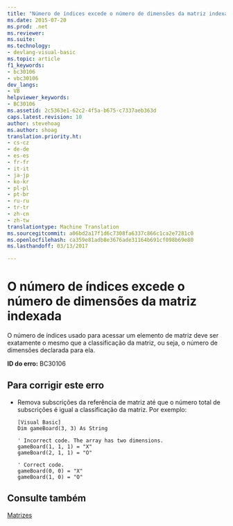 ```yaml
---
title: "Número de índices excede o número de dimensões da matriz indexada | Documentos do Microsoft"
ms.date: 2015-07-20
ms.prod: .net
ms.reviewer: 
ms.suite: 
ms.technology:
- devlang-visual-basic
ms.topic: article
f1_keywords:
- bc30106
- vbc30106
dev_langs:
- VB
helpviewer_keywords:
- BC30106
ms.assetid: 2c5363e1-62c2-4f5a-b675-c7337aeb363d
caps.latest.revision: 10
author: stevehoag
ms.author: shoag
translation.priority.ht:
- cs-cz
- de-de
- es-es
- fr-fr
- it-it
- ja-jp
- ko-kr
- pl-pl
- pt-br
- ru-ru
- tr-tr
- zh-cn
- zh-tw
translationtype: Machine Translation
ms.sourcegitcommit: a06bd2a17f1d6c7308fa6337c866c1ca2e7281c0
ms.openlocfilehash: ca359e81adb8e3676ade31164b691cf098b69e80
ms.lasthandoff: 03/13/2017

---
```

# <a name="number-of-indices-exceeds-the-number-of-dimensions-of-the-indexed-array"></a>O número de índices excede o número de dimensões da matriz indexada
O número de índices usado para acessar um elemento de matriz deve ser exatamente o mesmo que a classificação da matriz, ou seja, o número de dimensões declarada para ela.  
  
 **ID do erro:** BC30106  
  
## <a name="to-correct-this-error"></a>Para corrigir este erro  
  
-   Remova subscrições da referência de matriz até que o número total de subscrições é igual a classificação da matriz. Por exemplo:  
  
    ```  
    [Visual Basic]  
    Dim gameBoard(3, 3) As String  
  
    ' Incorrect code. The array has two dimensions.  
    gameBoard(1, 1, 1) = "X"  
    gameBoard(2, 1, 1) = "O"  
  
    ' Correct code.  
    gameBoard(0, 0) = "X"  
    gameBoard(1, 0) = "O"  
    ```  
  
## <a name="see-also"></a>Consulte também  
 [Matrizes](../../../visual-basic/programming-guide/language-features/arrays/index.md)
